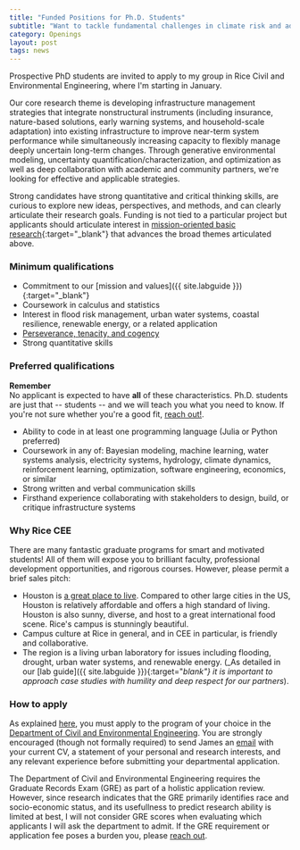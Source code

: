 ```yaml
---
title: "Funded Positions for Ph.D. Students"
subtitle: "Want to tackle fundamental challenges in climate risk and adaptive infrastructure?"
category: Openings
layout: post
tags: news
---
```


Prospective PhD students are invited to apply to my group in Rice Civil and Environmental Engineering, where I'm starting in January.

Our core research theme is developing infrastructure management strategies that integrate nonstructural instruments (including insurance, nature-based solutions, early warning systems, and household-scale adaptation) into existing infrastructure to improve near-term system performance while simultaneously increasing capacity to flexibly manage deeply uncertain long-term changes.
Through generative environmental modeling, uncertainty quantification/characterization, and optimization as well as deep collaboration with academic and community partners, we're looking for effective and applicable strategies.

Strong candidates have strong quantitative and critical thinking skills, are curious to explore new ideas, perspectives, and methods, and can clearly articulate their research goals.
Funding is not tied to a particular project but applicants should articulate interest in [mission-oriented basic research](https://en.wikipedia.org/wiki/Pasteur%27s_quadrant){:target="_blank"} that advances the broad themes articulated above.

### Minimum qualifications

* Commitment to our [mission and values]({{ site.labguide }}){:target="_blank"}
* Coursework in calculus and statistics
* Interest in flood risk management, urban water systems, coastal resilience, renewable energy, or a related application
* [Perseverance, tenacity, and cogency](http://matt.might.net/articles/successful-phd-students/)
* Strong quantitative skills

### Preferred qualifications

<div class="panel panel-default">
    <div class="panel-heading"><strong>Remember</strong></div>
    <div class="panel-body">
        No applicant is expected to have <strong>all</strong> of these characteristics.
        Ph.D. students are just that -- students -- and we will teach you what you need to know.
        If you're not sure whether you're a good fit, <a href="/contact">reach out!</a>.
    </div>
</div>

* Ability to code in at least one programming language (Julia or Python preferred)
* Coursework in any of: Bayesian modeling, machine learning, water systems analysis, electricity systems, hydrology, climate dynamics, reinforcement learning, optimization, software engineering, economics, or similar
* Strong written and verbal communication skills
* Firsthand experience collaborating with stakeholders to design, build, or critique infrastructure systems

### Why Rice CEE

There are many fantastic graduate programs for smart and motivated students!
All of them will expose you to brilliant faculty, professional development opportunities, and rigorous courses.
However, please permit a brief sales pitch:

* Houston is [a great place to live](https://engineering.rice.edu/about/living-houston). Compared to other large cities in the US, Houston is relatively affordable and offers a high standard of living. Houston is also sunny, diverse, and host to a great international food scene. Rice's campus is stunningly beautiful.
* Campus culture at Rice in general, and in CEE in particular, is friendly and collaborative.
* The region is a living urban laboratory for issues including flooding, drought, urban water systems, and renewable energy.
(_As detailed in our [lab guide]({{ site.labguide }}){:target="_blank"} it is important to approach case studies with humility and deep respect for our partners_).

### How to apply

As explained [here](/join-the-lab), you must apply to the program of your choice in the [Department of Civil and Environmental Engineering](https://cee.rice.edu/graduate-program/).
You are strongly encouraged (though not formally required) to send James an [email](/contact) with your current CV, a statement of your personal and research interests, and any relevant experience before submitting your departmental application.

The Department of Civil and Environmental Engineering requires the Graduate Records Exam (GRE) as part of a holistic application review.
However, since research indicates that the GRE primarily identifies race and socio-economic status, and its usefullness to predict research ability is limited at best, I will not consider GRE scores when evaluating which applicants I will ask the department to admit.
If the GRE requirement or application fee poses a burden you, please [reach out](/contact).
